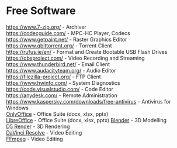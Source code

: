# Free Software

https://www.7-zip.org/ - Archiver\
https://codecguide.com/ - MPC-HC Player, Codecs\
https://www.getpaint.net/ - Raster Graphics Editor\
https://www.qbittorrent.org/ - Torrent Client\
https://rufus.ie/en/ - Format and Create Bootable USB Flash Drives\
https://obsproject.com/ - Video Recording and Streaming\
https://www.thunderbird.net/ - Email Client\
https://www.audacityteam.org/ - Audio Editor\
https://filezilla-project.org/ - FTP Client\
https://www.hwinfo.com/ - System Diagnostics\
https://code.visualstudio.com/ - Code Editor\
https://anydesk.com/ - Remote Administration\
https://www.kaspersky.com/downloads/free-antivirus - Antivirus for Windows\
[OnlyOffice](https://www.onlyoffice.com/download-desktop.aspx) - Office Suite (docx, xlsx, pptx)\
[LibreOffice](https://www.libreoffice.org/) - Office Suite (docx, xlsx, pptx)
[Blender](https://www.blender.org/) - 3D Modelling\
[D5 Render](https://www.d5render.com/) - 3D Rendering\
[DaVinci Resolve](https://www.blackmagicdesign.com/products/davinciresolve) - Video Editing\
[FFmpeg](https://www.ffmpeg.org/) - Video Editing